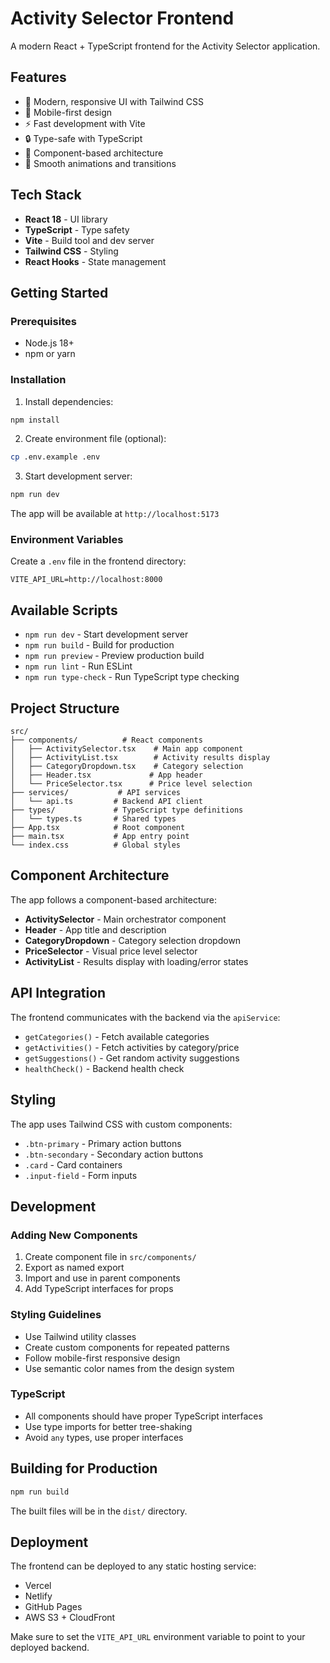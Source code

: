 # Activity Selector Frontend

A modern React + TypeScript frontend for the Activity Selector application.

## Features

- 🎨 Modern, responsive UI with Tailwind CSS
- 📱 Mobile-first design
- ⚡ Fast development with Vite
- 🔒 Type-safe with TypeScript
- 🎯 Component-based architecture
- 🌊 Smooth animations and transitions

## Tech Stack

- **React 18** - UI library
- **TypeScript** - Type safety
- **Vite** - Build tool and dev server
- **Tailwind CSS** - Styling
- **React Hooks** - State management

## Getting Started

### Prerequisites

- Node.js 18+ 
- npm or yarn

### Installation

1. Install dependencies:
```bash
npm install
```

2. Create environment file (optional):
```bash
cp .env.example .env
```

3. Start development server:
```bash
npm run dev
```

The app will be available at `http://localhost:5173`

### Environment Variables

Create a `.env` file in the frontend directory:

```env
VITE_API_URL=http://localhost:8000
```

## Available Scripts

- `npm run dev` - Start development server
- `npm run build` - Build for production
- `npm run preview` - Preview production build
- `npm run lint` - Run ESLint
- `npm run type-check` - Run TypeScript type checking

## Project Structure

```
src/
├── components/          # React components
│   ├── ActivitySelector.tsx    # Main app component
│   ├── ActivityList.tsx        # Activity results display
│   ├── CategoryDropdown.tsx    # Category selection
│   ├── Header.tsx             # App header
│   └── PriceSelector.tsx      # Price level selection
├── services/           # API services
│   └── api.ts         # Backend API client
├── types/             # TypeScript type definitions
│   └── types.ts       # Shared types
├── App.tsx            # Root component
├── main.tsx           # App entry point
└── index.css          # Global styles
```

## Component Architecture

The app follows a component-based architecture:

- **ActivitySelector** - Main orchestrator component
- **Header** - App title and description
- **CategoryDropdown** - Category selection dropdown
- **PriceSelector** - Visual price level selector
- **ActivityList** - Results display with loading/error states

## API Integration

The frontend communicates with the backend via the `apiService`:

- `getCategories()` - Fetch available categories
- `getActivities()` - Fetch activities by category/price
- `getSuggestions()` - Get random activity suggestions
- `healthCheck()` - Backend health check

## Styling

The app uses Tailwind CSS with custom components:

- `.btn-primary` - Primary action buttons
- `.btn-secondary` - Secondary action buttons
- `.card` - Card containers
- `.input-field` - Form inputs

## Development

### Adding New Components

1. Create component file in `src/components/`
2. Export as named export
3. Import and use in parent components
4. Add TypeScript interfaces for props

### Styling Guidelines

- Use Tailwind utility classes
- Create custom components for repeated patterns
- Follow mobile-first responsive design
- Use semantic color names from the design system

### TypeScript

- All components should have proper TypeScript interfaces
- Use type imports for better tree-shaking
- Avoid `any` types, use proper interfaces

## Building for Production

```bash
npm run build
```

The built files will be in the `dist/` directory.

## Deployment

The frontend can be deployed to any static hosting service:

- Vercel
- Netlify
- GitHub Pages
- AWS S3 + CloudFront

Make sure to set the `VITE_API_URL` environment variable to point to your deployed backend.
